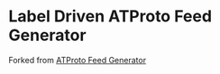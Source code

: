# Label Driven ATProto Feed Generator
Forked from [ATProto Feed Generator](https://github.com/bluesky-social/feed-generator)